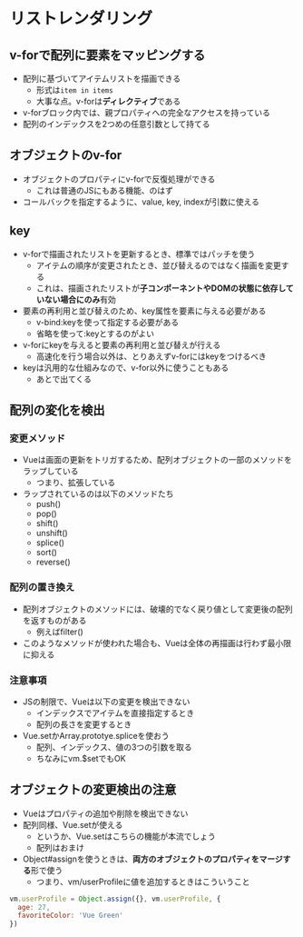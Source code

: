 # リストレンダリング

## v-forで配列に要素をマッピングする
* 配列に基づいてアイテムリストを描画できる
    * 形式は``item in items``
    * 大事な点。v-forは**ディレクティブ**である
* v-forブロック内では、親プロパティへの完全なアクセスを持っている
* 配列のインデックスを2つめの任意引数として持てる

## オブジェクトのv-for
* オブジェクトのプロパティにv-forで反復処理ができる
    * これは普通のJSにもある機能、のはず
* コールバックを指定するように、value, key, indexが引数に使える

## key
* v-forで描画されたリストを更新するとき、標準ではパッチを使う
    * アイテムの順序が変更されたとき、並び替えるのではなく描画を変更する
    * これは、描画されたリストが**子コンポーネントやDOMの状態に依存していない場合にのみ**有効
* 要素の再利用と並び替えのため、key属性を要素に与える必要がある
    * v-bind:keyを使って指定する必要がある
    * 省略を使って:keyとするのがよい
* v-forにkeyを与えると要素の再利用と並び替えが行える
    * 高速化を行う場合以外は、とりあえずv-forにはkeyをつけるべき
* keyは汎用的な仕組みなので、v-for以外に使うこともある
    * あとで出てくる

## 配列の変化を検出
### 変更メソッド
* Vueは画面の更新をトリガするため、配列オブジェクトの一部のメソッドをラップしている
    * つまり、拡張している
* ラップされているのは以下のメソッドたち
    * push()
    * pop()
    * shift()
    * unshift()
    * splice()
    * sort()
    * reverse()

### 配列の置き換え
* 配列オブジェクトのメソッドには、破壊的でなく戻り値として変更後の配列を返すものがある
    * 例えばfilter()
* このようなメソッドが使われた場合も、Vueは全体の再描画は行わず最小限に抑える

### 注意事項
* JSの制限で、Vueは以下の変更を検出できない
    * インデックスでアイテムを直接指定するとき
    * 配列の長さを変更するとき
* Vue.setかArray.prototye.spliceを使おう
    * 配列、インデックス、値の3つの引数を取る
    * ちなみにvm.\$setでもOK

## オブジェクトの変更検出の注意
* Vueはプロパティの追加や削除を検出できない
* 配列同様、Vue.setが使える
    * というか、Vue.setはこちらの機能が本流でしょう
    * 配列はおまけ
* Object#assignを使うときは、**両方のオブジェクトのプロパティをマージする**形で使う
    * つまり、vm/userProfileに値を追加するときはこういうこと

```javascript
vm.userProfile = Object.assign({}, vm.userProfile, {
  age: 27,
  favoriteColor: 'Vue Green'
})
```
